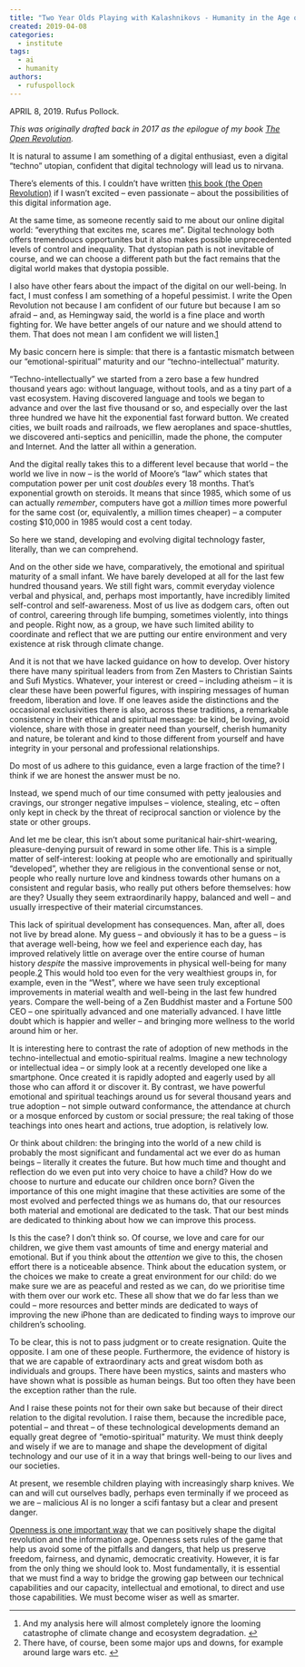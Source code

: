 ```yaml
---
title: "Two Year Olds Playing with Kalashnikovs - Humanity in the Age of AI"
created: 2019-04-08
categories: 
  - institute
tags: 
  - ai
  - humanity
authors: 
  - rufuspollock
---
```


APRIL 8, 2019. Rufus Pollock.

_This was originally drafted back in 2017 as the epilogue of my book [The Open Revolution](https://openrevolution.net/)._

It is natural to assume I am something of a digital enthusiast, even a digital “techno” utopian, confident that digital technology will lead us to nirvana.

There’s elements of this. I couldn’t have written [this book (the Open Revolution)](https://openrevolution.net/) if I wasn’t excited – even passionate – about the possibilities of this digital information age.

At the same time, as someone recently said to me about our online digital world: “everything that excites me, scares me”. Digital technology both offers tremendoucs opportunites but it also makes possible unprecedented levels of control and inequality. That dystopian path is not inevitable of course, and we can choose a different path but the fact remains that the digital world makes that dystopia possible.

I also have other fears about the impact of the digital on our well-being. In fact, I must confess I am something of a hopeful pessimist. I write the Open Revolution not because I am confident of our future but because I am so afraid – and, as Hemingway said, the world is a fine place and worth fighting for. We have better angels of our nature and we should attend to them. That does not mean I am confident we will listen.[1](https://rufuspollock.com/2019/04/08/children-playing-with-sharp-knives-humanity-and-the-digital-age/#fn:1)

My basic concern here is simple: that there is a fantastic mismatch between our “emotional-spiritual” maturity and our “techno-intellectual” maturity.

“Techno-intellectually” we started from a zero base a few hundred thousand years ago: without language, without tools, and as a tiny part of a vast ecosystem. Having discovered language and tools we began to advance and over the last five thousand or so, and especially over the last three hundred we have hit the exponential fast forward button. We created cities, we built roads and railroads, we flew aeroplanes and space-shuttles, we discovered anti-septics and penicillin, made the phone, the computer and Internet. And the latter all within a generation.

And the digital really takes this to a different level because that world – the world we live in now – is the world of Moore’s “law” which states that computation power per unit cost _doubles_ every 18 months. That’s exponential growth on steroids. It means that since 1985, which some of us can actually _remember_, computers have got a _million_ times more powerful for the same cost (or, equivalently, a million times cheaper) – a computer costing $10,000 in 1985 would cost a cent today.

So here we stand, developing and evolving digital technology faster, literally, than we can comprehend.

And on the other side we have, comparatively, the emotional and spiritual maturity of a small infant. We have barely developed at all for the last few hundred thousand years. We still fight wars, commit everyday violence verbal and physical, and, perhaps most importantly, have incredibly limited self-control and self-awareness. Most of us live as dodgem cars, often out of control, careering through life bumping, sometimes violently, into things and people. Right now, as a group, we have such limited ability to coordinate and reflect that we are putting our entire environment and very existence at risk through climate change.

And it is not that we have lacked guidance on how to develop. Over history there have many spiritual leaders from from Zen Masters to Christian Saints and Sufi Mystics. Whatever, your interest or creed – including atheism – it is clear these have been powerful figures, with inspiring messages of human freedom, liberation and love. If one leaves aside the distinctions and the occasional exclusivities there is also, across these traditions, a remarkable consistency in their ethical and spiritual message: be kind, be loving, avoid violence, share with those in greater need than yourself, cherish humanity and nature, be tolerant and kind to those different from yourself and have integrity in your personal and professional relationships.

Do most of us adhere to this guidance, even a large fraction of the time? I think if we are honest the answer must be no.

Instead, we spend much of our time consumed with petty jealousies and cravings, our stronger negative impulses – violence, stealing, etc – often only kept in check by the threat of reciprocal sanction or violence by the state or other groups.

And let me be clear, this isn’t about some puritanical hair-shirt-wearing, pleasure-denying pursuit of reward in some other life. This is a simple matter of self-interest: looking at people who are emotionally and spiritually “developed”, whether they are religious in the conventional sense or not, people who really nurture love and kindness towards other humans on a consistent and regular basis, who really put others before themselves: how are they? Usually they seem extraordinarily happy, balanced and well – and usually irrespective of their material circumstances.

This lack of spiritual development has consequences. Man, after all, does not live by bread alone. My guess – and obviously it has to be a guess – is that average well-being, how we feel and experience each day, has improved relatively little on average over the entire course of human history _despite_ the massive improvements in physical well-being for many people.[2](https://rufuspollock.com/2019/04/08/children-playing-with-sharp-knives-humanity-and-the-digital-age/#fn:2) This would hold too even for the very wealthiest groups in, for example, even in the “West”, where we have seen truly exceptional improvements in material wealth and well-being in the last few hundred years. Compare the well-being of a Zen Buddhist master and a Fortune 500 CEO – one spiritually advanced and one materially advanced. I have little doubt which is happier and weller – and bringing more wellness to the world around him or her.

It is interesting here to contrast the rate of adoption of new methods in the techno-intellectual and emotio-spiritual realms. Imagine a new technology or intellectual idea – or simply look at a recently developed one like a smartphone. Once created it is rapidly adopted and eagerly used by all those who can afford it or discover it. By contrast, we have powerful emotional and spiritual teachings around us for several thousand years and true adoption – not simple outward conformance, the attendance at church or a mosque enforced by custom or social pressure; the real taking of those teachings into ones heart and actions, true adoption, is relatively low.

Or think about children: the bringing into the world of a new child is probably the most significant and fundamental act we ever do as human beings – literally it creates the future. But how much time and thought and reflection do we even put into very choice to have a child? How do we choose to nurture and educate our children once born? Given the importance of this one might imagine that these activities are some of the most evolved and perfected things we as humans do, that our resources both material and emotional are dedicated to the task. That our best minds are dedicated to thinking about how we can improve this process.

Is this the case? I don’t think so. Of course, we love and care for our children, we give them vast amounts of time and energy material and emotional. But if you think about the _attention_ we give to this, the chosen effort there is a noticeable absence. Think about the education system, or the choices we make to create a great environment for our child: do we make sure we are as peaceful and rested as we can, do we prioritise time with them over our work etc. These all show that we do far less than we could – more resources and better minds are dedicated to ways of improving the new iPhone than are dedicated to finding ways to improve our children’s schooling.

To be clear, this is not to pass judgment or to create resignation. Quite the opposite. I am one of these people. Furthermore, the evidence of history is that we are capable of extraordinary acts and great wisdom both as individuals and groups. There have been mystics, saints and masters who have shown what is possible as human beings. But too often they have been the exception rather than the rule.

And I raise these points not for their own sake but because of their direct relation to the digital revolution. I raise them, because the incredible pace, potential – and threat – of these technological developments demand an equally great degree of “emotio-spiritual” maturity. We must think deeply and wisely if we are to manage and shape the development of digital technology and our use of it in a way that brings well-being to our lives and our societies.

At present, we resemble children playing with increasingly sharp knives. We can and will cut ourselves badly, perhaps even terminally if we proceed as we are – malicious AI is no longer a scifi fantasy but a clear and present danger.

[Openness is one important way](https://openrevolution.net/) that we can positively shape the digital revolution and the information age. Openness sets rules of the game that help us avoid some of the pitfalls and dangers, that help us preserve freedom, fairness, and dynamic, democratic creativity. However, it is far from the only thing we should look to. Most fundamentally, it is essential that we must find a way to bridge the growing gap between our technical capabilities and our capacity, intellectual and emotional, to direct and use those capabilities. We must become wiser as well as smarter.

* * *

1. And my analysis here will almost completely ignore the looming catastrophe of climate change and ecosystem degradation. [↩︎](https://rufuspollock.com/2019/04/08/children-playing-with-sharp-knives-humanity-and-the-digital-age/#fnref:1)
2. There have, of course, been some major ups and downs, for example around large wars etc. [↩︎](https://rufuspollock.com/2019/04/08/children-playing-with-sharp-knives-humanity-and-the-digital-age/#fnref:2)
